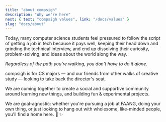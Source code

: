 ```yaml
---
title: "about compsigh"
description: "Why we're here"
next: { text: "compsigh values", link: "/docs/values" }
slug: "docs/about"
---
```


Today, many computer science students feel pressured to follow the script of getting a job in tech because it pays well, keeping their head down and grinding the technical interview, and end up dissolving their curiosity, problem-solving, and ideas about the world along the way.

*Regardless of the path you're walking, you don't have to do it alone.*

compsigh is for <CasePreserver>CS</CasePreserver> majors — and our friends from other walks of creative study — looking to take back the director's seat.

We are coming together to create a social and supportive community around learning new things, and building fun & experimental projects.

We are goal-agnostic: whether you're pursuing a job at <CasePreserver>FAANG</CasePreserver>, doing your own thing, or just looking to hang out with wholesome, like-minded people, you'll find a home here. 💛 ✨
